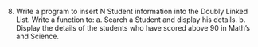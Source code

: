 8. Write a program to insert N Student information into the Doubly Linked List. Write a function to:
    a. Search a Student and display his details.
    b. Display the details of the students who have scored above 90 in Math’s and Science.